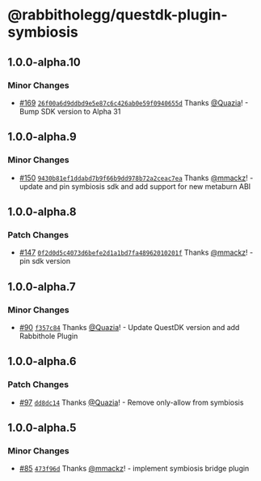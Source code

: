 # @rabbitholegg/questdk-plugin-symbiosis

## 1.0.0-alpha.10

### Minor Changes

- [#169](https://github.com/rabbitholegg/questdk-plugins/pull/169) [`26f00a6d9ddbd9e5e87c6c426ab0e59f0940655d`](https://github.com/rabbitholegg/questdk-plugins/commit/26f00a6d9ddbd9e5e87c6c426ab0e59f0940655d) Thanks [@Quazia](https://github.com/Quazia)! - Bump SDK version to Alpha 31

## 1.0.0-alpha.9

### Minor Changes

- [#150](https://github.com/rabbitholegg/questdk-plugins/pull/150) [`9430b81ef1ddabd7b9f66b9dd978b72a2ceac7ea`](https://github.com/rabbitholegg/questdk-plugins/commit/9430b81ef1ddabd7b9f66b9dd978b72a2ceac7ea) Thanks [@mmackz](https://github.com/mmackz)! - update and pin symbiosis sdk and add support for new metaburn ABI

## 1.0.0-alpha.8

### Patch Changes

- [#147](https://github.com/rabbitholegg/questdk-plugins/pull/147) [`0f2d0d5c4073d6befe2d1a1bd7fa48962010201f`](https://github.com/rabbitholegg/questdk-plugins/commit/0f2d0d5c4073d6befe2d1a1bd7fa48962010201f) Thanks [@mmackz](https://github.com/mmackz)! - pin sdk version

## 1.0.0-alpha.7

### Minor Changes

- [#90](https://github.com/rabbitholegg/questdk-plugins/pull/90) [`f357c84`](https://github.com/rabbitholegg/questdk-plugins/commit/f357c84e5582e966521cb669e577530b5c3bfc57) Thanks [@Quazia](https://github.com/Quazia)! - Update QuestDK version and add Rabbithole Plugin

## 1.0.0-alpha.6

### Patch Changes

- [#97](https://github.com/rabbitholegg/questdk-plugins/pull/97) [`dd8dc14`](https://github.com/rabbitholegg/questdk-plugins/commit/dd8dc14659be61a9fb64cf09c90d907126718044) Thanks [@Quazia](https://github.com/Quazia)! - Remove only-allow from symbiosis

## 1.0.0-alpha.5

### Minor Changes

- [#85](https://github.com/rabbitholegg/questdk-plugins/pull/85) [`473f96d`](https://github.com/rabbitholegg/questdk-plugins/commit/473f96dfe8e3ae49bc14c7464323a02242756b56) Thanks [@mmackz](https://github.com/mmackz)! - implement symbiosis bridge plugin
